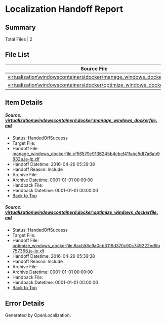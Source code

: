 # <a name='report-top'></a> Localization Handoff Report

## Summary
 Total Files | 2

## File List
 Source File | Status | Details 
 ----------- | ------ | ------- 
 [virtualization\windowscontainers\docker\manage_windows_dockerfile.md](https://github.com/Microsoft/Virtualization-Documentation-Private/blob/2d1fc549096f64c782816046537f1a5c00807360/virtualization/windowscontainers/docker/manage_windows_dockerfile.md) | HandedOffSuccess | [Details](#ec1373d806a3e9a3d8b0667f869017ec688d26c9244)
 [virtualization\windowscontainers\docker\optimize_windows_dockerfile.md](https://github.com/Microsoft/Virtualization-Documentation-Private/blob/2d1fc549096f64c782816046537f1a5c00807360/virtualization/windowscontainers/docker/optimize_windows_dockerfile.md) | HandedOffSuccess | [Details](#79e0a683d29247a0df7c3397fc08922ba212ce64245)

## Item Details
##### <a name='ec1373d806a3e9a3d8b0667f869017ec688d26c9244'></a> Source: [virtualization\windowscontainers\docker\manage_windows_dockerfile.md](https://github.com/Microsoft/Virtualization-Documentation-Private/blob/2d1fc549096f64c782816046537f1a5c00807360/virtualization/windowscontainers/docker/manage_windows_dockerfile.md)
* Status: HandedOffSuccess
* Target File: 
* Handoff File: [manage_windows_dockerfile.cf56579c9136245b4cbef41fabc5df7a6ab9832a.ja-jp.xlf](https://github.com/Microsoft/Virtualization-Documentation-Private.handoff/blob/dae4fbcba61095fd102d9954d61420eacbf9aa72/ol-handoff/Microsoft/Virtualization-Documentation-Private.ja-jp/live/manage_windows_dockerfile.cf56579c9136245b4cbef41fabc5df7a6ab9832a.ja-jp.xlf)
* Handoff Datetime: 2016-04-29 05:39:38
* Handoff Reason: Include
* Archive File: 
* Archive Datetime: 0001-01-01 00:00:00
* Handback File: 
* Handback Datetime: 0001-01-01 00:00:00
* [Back to Top](#report-top)

##### <a name='79e0a683d29247a0df7c3397fc08922ba212ce64245'></a> Source: [virtualization\windowscontainers\docker\optimize_windows_dockerfile.md](https://github.com/Microsoft/Virtualization-Documentation-Private/blob/2d1fc549096f64c782816046537f1a5c00807360/virtualization/windowscontainers/docker/optimize_windows_dockerfile.md)
* Status: HandedOffSuccess
* Target File: 
* Handoff File: [optimize_windows_dockerfile.8acb58c9a0cb3119d370c90c749222ed5b757368.ja-jp.xlf](https://github.com/Microsoft/Virtualization-Documentation-Private.handoff/blob/dae4fbcba61095fd102d9954d61420eacbf9aa72/ol-handoff/Microsoft/Virtualization-Documentation-Private.ja-jp/live/optimize_windows_dockerfile.8acb58c9a0cb3119d370c90c749222ed5b757368.ja-jp.xlf)
* Handoff Datetime: 2016-04-29 05:39:38
* Handoff Reason: Include
* Archive File: 
* Archive Datetime: 0001-01-01 00:00:00
* Handback File: 
* Handback Datetime: 0001-01-01 00:00:00
* [Back to Top](#report-top)


## Error Details

Generated by OpenLocalization.

